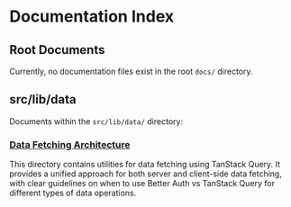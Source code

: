 # Documentation Index

## Root Documents

Currently, no documentation files exist in the root `docs/` directory.

## src/lib/data

Documents within the `src/lib/data/` directory:

### [Data Fetching Architecture](../src/lib/data/README.md)

This directory contains utilities for data fetching using TanStack Query. It provides a unified approach for both server and client-side data fetching, with clear guidelines on when to use Better Auth vs TanStack Query for different types of data operations.